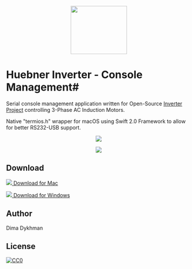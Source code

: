 <p align="center">
<img src="https://github.com/poofik/huebner-inverter/raw/master/Web/img/icon.png" alt="" width="153" height="131" />
</p>

# Huebner Inverter - Console Management#

Serial console management application written for Open-Source [Inverter Project](http://johanneshuebner.com/quickcms/index.html%3Fde_electric-car-conversion-site,14.html) controlling 3-Phase AC Induction Motors.

Native "termios.h" wrapper for macOS using Swift 2.0 Framework to allow for better RS232-USB support.

<p align="center">
  <img src="https://github.com/poofik/huebner-inverter/raw/master/Web/img/screenshot.jpg">
</p>

<p align="center">
  <img src="https://github.com/poofik/huebner-inverter/raw/master/Web/img/photo.jpg">
</p>

## Download

<a href="https://github.com/poofik/Huebner-Inverter/releases/download/1.0/Huebner.Inverter.zip"><img src="https://github.com/poofik/huebner-inverter/raw/master/Web/img/mac.png"> Download for Mac</a>

<a href="https://github.com/poofik/Huebner-Inverter/releases/download/1.0/Huebner.Inverter.Windows.zip"><img src="https://github.com/poofik/huebner-inverter/raw/master/Web/img/win.png"> Download for Windows</a>

## Author

Dima Dykhman

## License

<a href="http://creativecommons.org/publicdomain/zero/1.0/" rel="license" target="_blank"> <img alt="CC0" border="0" src="http://i.creativecommons.org/l/zero/1.0/88x31.png" title="CC0" /></a>